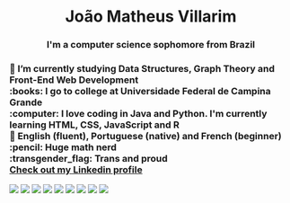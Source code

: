 <div align="center">
<h1 align="center">João Matheus Villarim</h1>
<h3 align="center">I'm a computer science sophomore from Brazil</h3>
</div>

<div align="left">
	<h3>
	🔭 I’m currently studying Data Structures, Graph Theory and Front-End Web Development <br>
	:books: I go to college at Universidade Federal de Campina Grande <br>
	:computer: I love coding in Java and Python. I'm currently learning HTML, CSS, JavaScript and R <br>
	💬 English (fluent), Portuguese (native) and French (beginner) <br>
	:pencil: Huge math nerd <br>
	:transgender_flag: Trans and proud <br>
	<a href="https://www.linkedin.com/in/joaomatheusvillarim/" target="_blank"> Check out my Linkedin profile</a>
	</h3>
	<img src="/icons/Java-Dark.svg">
	<img src="/icons/Python-Dark.svg">
	<img src="/icons/HTML.svg">
	<img src="/icons/CSS.svg">
	<img src="/icons/JavaScript.svg">
	<img src="/icons/R-Dark.svg">
	<img src="/icons/Git.svg">
	<img src="/icons/Markdown-Dark.svg">
	<img src="/icons/VIM-Dark.svg">
</div>
